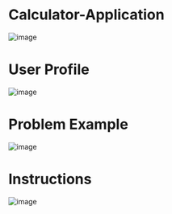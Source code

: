 # Calculator-Application
![image](https://user-images.githubusercontent.com/59776018/209353969-8adcccec-3812-4828-af3a-5f6e571a0340.png)

# User Profile
![image](https://user-images.githubusercontent.com/59776018/209354045-dfa73a7d-78d9-453e-a477-d666822ffe32.png)

# Problem Example
![image](https://user-images.githubusercontent.com/59776018/209354079-0f948246-dfee-4bcb-844d-85d458cbe20e.png)

# Instructions
![image](https://user-images.githubusercontent.com/59776018/209354118-571d2394-d039-460c-b9e7-a47dc820ecf0.png)
